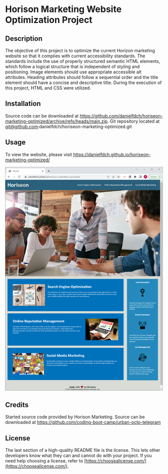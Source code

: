 # Horison Marketing Website Optimization Project

## Description
The objective of this project is to optimize the current Horizon marketing website so that it complies with current accessibility standards. The standards include the use of properly structured semantic HTML elements, which follow a logical structure that is independent of styling and positioning. Image elements should use appropriate accessible alt attributes. Heading attributes should follow a sequential order and the title element should have a concise and descriptive title. During the execution of this project, HTML and CSS were utilized. 

## Installation
Source code can be downloaded at https://github.com/danielfdch/horiseon-marketing-optimized/archive/refs/heads/main.zip.
Git repository located at git@github.com:danielfdch/horiseon-marketing-optimized.git 

## Usage
To view the website, please visit https://danielfdch.github.io/horiseon-marketing-optimized/

![Website Screen Capture](./assets/images/website.PNG)

## Credits

Started source code provided by Horison Marketing. Source can be downloaded at https://github.com/coding-boot-camp/urban-octo-telegram  

## License

The last section of a high-quality README file is the license. This lets other developers know what they can and cannot do with your project. If you need help choosing a license, refer to [https://choosealicense.com/](https://choosealicense.com/).
